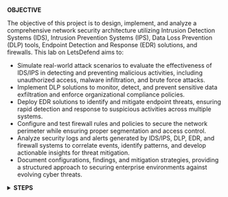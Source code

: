 <b>OBJECTIVE</b>

The objective of this project is to design, implement, and analyze a comprehensive network security architecture utilizing Intrusion Detection Systems (IDS), Intrusion Prevention Systems (IPS), Data Loss Prevention (DLP) tools, Endpoint Detection and Response (EDR) solutions, and firewalls. This lab on LetsDefend aims to:

- Simulate real-world attack scenarios to evaluate the effectiveness of IDS/IPS in detecting and preventing malicious activities, including unauthorized access, malware infiltration, and brute force attacks.
- Implement DLP solutions to monitor, detect, and prevent sensitive data exfiltration and enforce organizational compliance policies.
- Deploy EDR solutions to identify and mitigate endpoint threats, ensuring rapid detection and response to suspicious activities across multiple systems.
- Configure and test firewall rules and policies to secure the network perimeter while ensuring proper segmentation and access control.
- Analyze security logs and alerts generated by IDS/IPS, DLP, EDR, and firewall systems to correlate events, identify patterns, and develop actionable insights for threat mitigation.
- Document configurations, findings, and mitigation strategies, providing a structured approach to securing enterprise environments against evolving cyber threats.
  
<details>
  <summary><b>STEPS</b></summary>

  1. Analysing the Zeek-ftp.log file in LetsDefend, The Zeek ftp.log entry shows that the client at 192.168.74.100 successfully downloaded a file (delegated-afrinic-extended-latest.md5) from the FTP server at 192.168.74.20 using the RETR command. The transfer was authenticated with the username letsdefend and password ftp@letsdefend.io, and the 74-byte file was retrieved successfully, as indicated by the server's response code 226 ("Transfer complete").

     ![image](https://github.com/user-attachments/assets/8cde7eb4-7da3-41cf-ad0b-5783712f1483)


2. Analyzing the Suricata IPS log file on letsdefend, we can see the command was run successfully based on this screenshot;
   The alert log indicates a high-severity security event involving a successful user privilege gain. The IDS/IPS detected a Net User command response from source IP 192.168.59.71 (port 80) to destination IP 192.168.59.81 (port 56040) over TCP. This suggests potential privilege escalation activity, commonly associated with user account enumeration or manipulation. The traffic was allowed, indicating no immediate blocking action was taken. The flow involved 12 packets to the server (4776 bytes) and 7 packets to the client (4428 bytes), starting at 2017-03-24T18:05:53.575551. This event warrants immediate investigation to confirm the intent of the activity, verify user account integrity, and implement appropriate security controls to prevent further exploitation.

   ![image](https://github.com/user-attachments/assets/881ecbbc-ca35-44ee-9c20-86d22db5350f)

   From analyzing these Suricata IPS logs, we can see that the adversary attempted to exploit an SSL vulnerability in the system which is called Poodle.
   The log indicates a high-severity alert for an inbound SSLv3 connection flagged as vulnerable to the POODLE attack, which exploits a weakness in the SSLv3 protocol. The connection originated from source IP 10.60.11.10 (port 443) to destination IP 10.60.11.20 (port 40170) over TCP and was allowed, meaning the traffic was not blocked. The ET POLICY SSLv3 inbound connection to server signature (ID 2019415) identified the risk as a Potential Corporate Privacy Violation, with 10 packets (1650 bytes) sent to the server and 5 packets (866 bytes) received from the server. Immediate remediation is recommended, including disabling SSLv3 and enforcing stronger encryption protocols (e.g., TLS 1.2/1.3) to mitigate this vulnerability.

![image](https://github.com/user-attachments/assets/8626fe6a-ec4c-42c6-bebd-150a9b7f0b6d)



  <sumary><b>FIREWALL</b></sumary>

   Analyzing these firewall logs (Fortinet Firewall), we can see the action taken was denied. At 07:30:52, the firewall named LETSDEFEND blocked an IMAP traffic attempt from 192.168.68.12 (WAN interface) to 192.168.68.34 (Port 143). The traffic was denied due to the absence of a matching policy (policyid=0) and was classified as low risk with no data packets or bytes transmitted. The source and destination were both located within the United States, and the application traffic was categorized as unscanned.

 ![image](https://github.com/user-attachments/assets/1b94e538-0510-440e-8a2d-ce025d0977c5)

 <b>ENDPOINT DETECTION RESPONSE</b>

The log reveals a high-severity OS Credential Dumping attempt involving PowerShell executing the Mimikatz utility to steal credentials. The malicious command tried to download a script from http://is.gd/oeoFuI and execute Invoke-Mimikatz -DumpCreds. The attack was identified and successfully blocked by the security system, preventing execution. The process originated from powershell.exe located at \Device\HarddiskVolume2\Windows\System32\WindowsPowerShell\v1.0, with the SHA256 hash 9f914d42706fe215501044acd85a32d58aaef1419d404fddfa5d3b48f66ccd9f. This incident demonstrates an attempted credential theft that was effectively mitigated by proactive security measures.

![image](https://github.com/user-attachments/assets/657b5770-b6a0-4885-87bf-e71615bf95db)

<b>WEB APPLICATION FIREWALL</b>

 The AWS WAF log shows a blocked SQL Injection (SQLi) attack originating from the IP 185.220.101.35 (Germany). The attacker injected the payload "10 AND 1=1" into the custom HTTP header x-spl-test, likely using the curl tool. The attack targeted the URI /myUri via a GET request.

The LetsDefend_SQLi rule identified the SQLi attempt with high sensitivity and successfully blocked it, ensuring no further impact on the application. This indicates effective protection against SQLi attacks.

### Steps To Take;
- Monitor and block the IP for future activities.
- Review and secure application inputs to prevent SQLi.
- Keep WAF rules updated for ongoing protection.
  
 ![image](https://github.com/user-attachments/assets/e6c9562d-517d-46d6-ae62-ccd879adffaa)



 <b>CLOUDFLARE</b>

The firewall log indicates a blocked HTTP GET request targeting letsdefend.io from the IP 185.220.102.244, originating from ASN 60533. The request used HTTP/1.0 and a common browser user-agent but lacked a query string, suggesting a generic probe or scan. It was blocked by a custom firewall rule (Rule ID: 8b16d6292f3f4e0096fc85c1ad199sa2).


 ![image](https://github.com/user-attachments/assets/e87a4b42-2e0a-4eeb-972b-1f4cf223cc16)

 </details>
